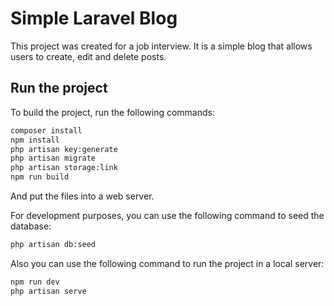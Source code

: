 # Simple Laravel Blog
This project was created for a job interview. It is a simple blog that allows users to create, edit and delete posts.


## Run the project
To build the project, run the following commands:
```bash
composer install
npm install
php artisan key:generate
php artisan migrate
php artisan storage:link
npm run build 
```
And put the files into a web server.

For development purposes, you can use the following command to seed the database:
```bash
php artisan db:seed
```
Also you can use the following command to run the project in a local server:
```bash
npm run dev
php artisan serve
```

